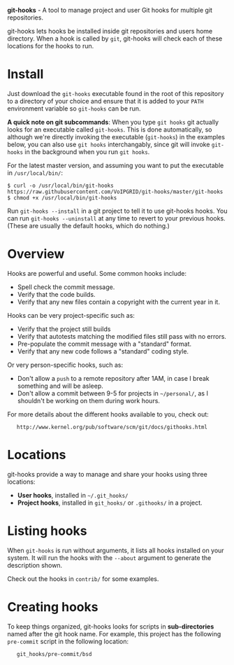 **git-hooks** - A tool to manage project and user Git hooks for multiple git repositories.

git-hooks lets hooks be installed inside git repositories and users home directory.
When a hook is called by `git`, git-hooks will check each of these locations for the hooks to run.


Install
=======

Just download the `git-hooks` executable found in the root of this repository to a directory of your
choice and ensure that it is added to your `PATH` environment variable so `git-hooks` can be run.

**A quick note on git subcommands**: When you type `git hooks` git actually looks for an
executable called `git-hooks`. This is done automatically, so although we're directly invoking
the executable (`git-hooks`) in the examples below, you can also use `git hooks` interchangably, since
git will invoke `git-hooks` in the background when you run `git hooks`.

For the latest master version, and assuming you want to put the executable in `/usr/local/bin/`:
```
$ curl -o /usr/local/bin/git-hooks https://raw.githubusercontent.com/VoIPGRID/git-hooks/master/git-hooks
$ chmod +x /usr/local/bin/git-hooks
```

Run `git-hooks --install` in a git project to tell it to use git-hooks hooks.  You can run
`git-hooks --uninstall` at any time to revert to your previous hooks.  (These are usually the
default hooks, which do nothing.)


Overview
========

Hooks are powerful and useful.  Some common hooks include:

- Spell check the commit message.
- Verify that the code builds.
- Verify that any new files contain a copyright with the current year in it.

Hooks can be very project-specific such as:

- Verify that the project still builds
- Verify that autotests matching the modified files still pass with no errors.
- Pre-populate the commit message with a "standard" format.
- Verify that any new code follows a "standard" coding style.

Or very person-specific hooks, such as:

- Don't allow a `push` to a remote repository after 1AM, in case I break something and will be asleep.
- Don't allow a commit between 9-5 for projects in `~/personal/`, as I shouldn't be working on them during work hours.

For more details about the different hooks available to you, check out:

	   http://www.kernel.org/pub/software/scm/git/docs/githooks.html



Locations
=========

git-hooks provide a way to manage and share your hooks using three locations:

 - **User hooks**, installed in `~/.git_hooks/`
 - **Project hooks**, installed in `git_hooks/` or `.githooks/` in a project.


Listing hooks
=============

When `git-hooks` is run without arguments, it lists all hooks installed on your system.  It will run the hooks with the `--about` argument to generate the description shown.

Check out the hooks in `contrib/` for some examples.


Creating hooks
==============

To keep things organized, git-hooks looks for scripts in **sub-directories** named after the git hook name.  For example, this project has the following `pre-commit` script in the following location:

	   git_hooks/pre-commit/bsd
